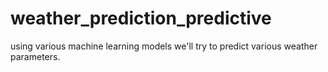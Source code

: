 # weather_prediction_predictive
using various machine learning models we'll try to predict various weather parameters. 
